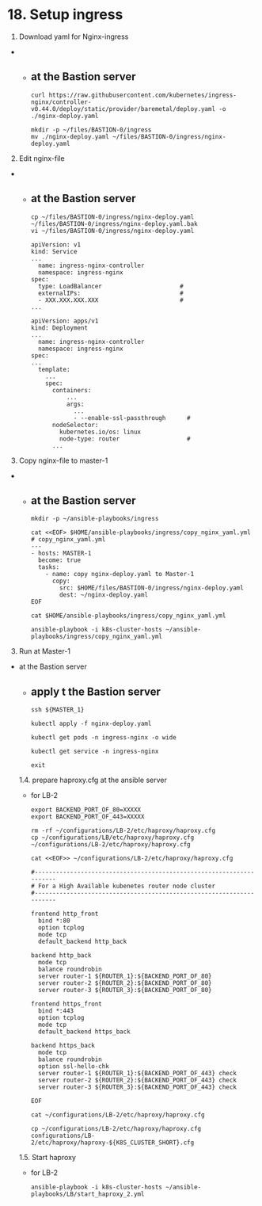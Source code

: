 # **18. Setup ingress**



1. Download yaml for Nginx-ingress
  -  
    - at the Bastion server
      -  

          curl https://raw.githubusercontent.com/kubernetes/ingress-nginx/controller-v0.44.0/deploy/static/provider/baremetal/deploy.yaml -o ./nginx-deploy.yaml

          mkdir -p ~/files/BASTION-0/ingress
          mv ./nginx-deploy.yaml ~/files/BASTION-0/ingress/nginx-deploy.yaml

2. Edit nginx-file
  -  
    - at the Bastion server
      -  
          cp ~/files/BASTION-0/ingress/nginx-deploy.yaml  ~/files/BASTION-0/ingress/nginx-deploy.yaml.bak
          vi ~/files/BASTION-0/ingress/nginx-deploy.yaml

          apiVersion: v1
          kind: Service
          ...
            name: ingress-nginx-controller
            namespace: ingress-nginx
          spec:
            type: LoadBalancer                      #
            externalIPs:                            #
            - XXX.XXX.XXX.XXX                       #
          ...

          apiVersion: apps/v1
          kind: Deployment
          ...
            name: ingress-nginx-controller
            namespace: ingress-nginx
          spec:
          ...
            template:
              ...
              spec:
                containers:
                    ...
                    args:
                      ...
                      - --enable-ssl-passthrough      # 
                nodeSelector:
                  kubernetes.io/os: linux
                  node-type: router                   #
                ...      

3. Copy nginx-file to master-1
  -  
    - at the Bastion server
      -  
      
          mkdir -p ~/ansible-playbooks/ingress

          cat <<EOF> $HOME/ansible-playbooks/ingress/copy_nginx_yaml.yml
          # copy_nginx_yaml.yml
          ---
          - hosts: MASTER-1
            become: true
            tasks:
              - name: copy nginx-deploy.yaml to Master-1
                copy:
                  src: $HOME/files/BASTION-0/ingress/nginx-deploy.yaml
                  dest: ~/nginx-deploy.yaml
          EOF

          cat $HOME/ansible-playbooks/ingress/copy_nginx_yaml.yml

          ansible-playbook -i k8s-cluster-hosts ~/ansible-playbooks/ingress/copy_nginx_yaml.yml

3. Run at Master-1
  - at the Bastion server
    - apply t the Bastion server
      -  
      
          ssh ${MASTER_1}          
          
          kubectl apply -f nginx-deploy.yaml

          kubectl get pods -n ingress-nginx -o wide

          kubectl get service -n ingress-nginx

          exit

    1.4. prepare haproxy.cfg at the ansible server

    - for LB-2

          export BACKEND_PORT_OF_80=XXXXX
          export BACKEND_PORT_OF_443=XXXXX

          rm -rf ~/configurations/LB-2/etc/haproxy/haproxy.cfg
          cp ~/configurations/LB/etc/haproxy/haproxy.cfg ~/configurations/LB-2/etc/haproxy/haproxy.cfg

          cat <<EOF>> ~/configurations/LB-2/etc/haproxy/haproxy.cfg

          #---------------------------------------------------------------------
          # For a High Available kubenetes router node cluster 
          #---------------------------------------------------------------------

          frontend http_front
            bind *:80
            option tcplog
            mode tcp
            default_backend http_back

          backend http_back
            mode tcp
            balance roundrobin
            server router-1 ${ROUTER_1}:${BACKEND_PORT_OF_80}
            server router-2 ${ROUTER_2}:${BACKEND_PORT_OF_80}
            server router-3 ${ROUTER_3}:${BACKEND_PORT_OF_80}

          frontend https_front
            bind *:443
            option tcplog
            mode tcp
            default_backend https_back

          backend https_back
            mode tcp
            balance roundrobin
            option ssl-hello-chk
            server router-1 ${ROUTER_1}:${BACKEND_PORT_OF_443} check
            server router-2 ${ROUTER_2}:${BACKEND_PORT_OF_443} check
            server router-3 ${ROUTER_3}:${BACKEND_PORT_OF_443} check

          EOF

          cat ~/configurations/LB-2/etc/haproxy/haproxy.cfg
          
          cp ~/configurations/LB-2/etc/haproxy/haproxy.cfg configurations/LB-2/etc/haproxy/haproxy-${K8S_CLUSTER_SHORT}.cfg

    1.5. Start haproxy

    - for LB-2

          ansible-playbook -i k8s-cluster-hosts ~/ansible-playbooks/LB/start_haproxy_2.yml
